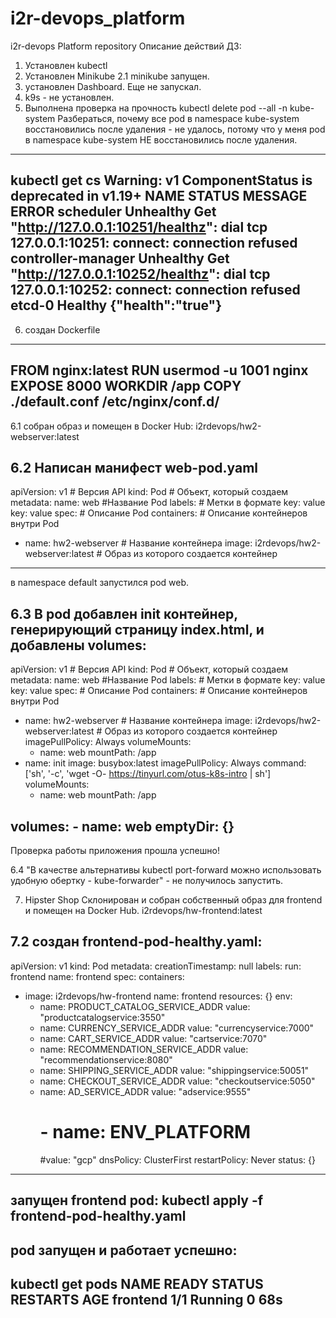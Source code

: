 # i2r-devops_platform
i2r-devops Platform repository
Описание действий ДЗ:
1. Установлен kubectl
2. Установлен Minikube
2.1 minikube запущен.
3. установлен Dashboard. Еще не запускал.
4. k9s  - не установлен.
5. Выполнена проверка на прочность 
kubectl delete pod --all -n kube-system
Разбераться,  почему все pod в namespace kube-system восстановились после удаления - не удалось, потому что у меня pod в namespace kube-system
НЕ восстановились после удаления.
----------------------------------
kubectl get cs
Warning: v1 ComponentStatus is deprecated in v1.19+
NAME                 STATUS      MESSAGE                                                                                       ERROR
scheduler            Unhealthy   Get "http://127.0.0.1:10251/healthz": dial tcp 127.0.0.1:10251: connect: connection refused
controller-manager   Unhealthy   Get "http://127.0.0.1:10252/healthz": dial tcp 127.0.0.1:10252: connect: connection refused
etcd-0               Healthy     {"health":"true"}
----------------------------------

6. создан Dockerfile
------
FROM nginx:latest
RUN usermod -u 1001 nginx
EXPOSE 8000
WORKDIR /app
COPY ./default.conf /etc/nginx/conf.d/
-----

6.1 собран образ и помещен в Docker Hub:
i2rdevops/hw2-webserver:latest

6.2 Написан манифест web-pod.yaml
--------------------------------------------
apiVersion: v1 # Версия API
kind: Pod # Объект, который создаем
metadata:
  name: web #Название Pod
  labels: # Метки в формате key: value
    key: value
spec: # Описание Pod
  containers: # Описание контейнеров внутри Pod
  - name: hw2-webserver # Название контейнера
    image: i2rdevops/hw2-webserver:latest # Образ из которого создается контейнер
--------------------------------------------

в namespace default запустился pod web.

6.3 В pod добавлен init контейнер, генерирующий страницу index.html,
и добавлены volumes:
--------------------------------------------
apiVersion: v1 # Версия API
kind: Pod # Объект, который создаем
metadata:
  name: web #Название Pod
  labels: # Метки в формате key: value
    key: value
spec: # Описание Pod
  containers: # Описание контейнеров внутри Pod
  - name: hw2-webserver # Название контейнера
    image: i2rdevops/hw2-webserver:latest # Образ из которого создается контейнер
    imagePullPolicy: Always
    volumeMounts:
      - name: web
        mountPath: /app
  - name: init
    image: busybox:latest
    imagePullPolicy: Always
    command: ['sh', '-c', 'wget -O- https://tinyurl.com/otus-k8s-intro | sh']
    volumeMounts:
      - name: web
        mountPath: /app

  volumes:
    - name: web
      emptyDir: {}
--------------------------------------------

Проверка работы приложения прошла успешно!

6.4 "В качестве альтернативы kubectl port-forward можно использовать удобную обертку - kube-forwarder"  - не получилось запустить.

7.  Hipster Shop
Склонирован и собран собственный образ для frontend и помещен на Docker Hub.
i2rdevops/hw-frontend:latest

7.2  создан frontend-pod-healthy.yaml:
--------------------------------------------
apiVersion: v1
kind: Pod
metadata:
  creationTimestamp: null
  labels:
    run: frontend
  name: frontend
spec:
  containers:
  - image: i2rdevops/hw-frontend
    name: frontend
    resources: {}
    env:
    - name: PRODUCT_CATALOG_SERVICE_ADDR
      value: "productcatalogservice:3550"
    - name: CURRENCY_SERVICE_ADDR
      value: "currencyservice:7000"
    - name: CART_SERVICE_ADDR
      value: "cartservice:7070"
    - name: RECOMMENDATION_SERVICE_ADDR
      value: "recommendationservice:8080"
    - name: SHIPPING_SERVICE_ADDR
      value: "shippingservice:50051"
    - name: CHECKOUT_SERVICE_ADDR
      value: "checkoutservice:5050"
    - name: AD_SERVICE_ADDR
      value: "adservice:9555"
      #    - name: ENV_PLATFORM
      #value: "gcp"
  dnsPolicy: ClusterFirst
  restartPolicy: Never
status: {}
--------------------------------------------

запущен frontend pod:
kubectl apply -f frontend-pod-healthy.yaml
--------------------------------------------

pod запущен и работает успешно:
--------------------------------------------
kubectl get pods
NAME       READY   STATUS    RESTARTS   AGE
frontend   1/1     Running   0          68s
--------------------------------------------
